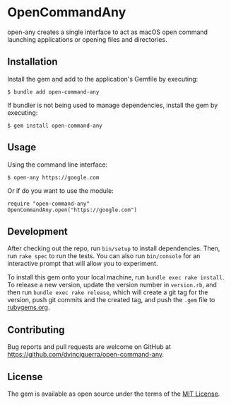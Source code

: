 # OpenCommandAny

open-any creates a single interface to act as macOS open command launching applications or opening files and directories.


## Installation


Install the gem and add to the application's Gemfile by executing:

    $ bundle add open-command-any

If bundler is not being used to manage dependencies, install the gem by executing:

    $ gem install open-command-any

## Usage

Using the command line interface:

    $ open-any https://google.com

Or if do you want to use the module:

    require "open-command-any"
    OpenCommandAny.open("https://google.com")


## Development

After checking out the repo, run `bin/setup` to install dependencies. Then, run `rake spec` to run the tests. You can also run `bin/console` for an interactive prompt that will allow you to experiment.

To install this gem onto your local machine, run `bundle exec rake install`. To release a new version, update the version number in `version.rb`, and then run `bundle exec rake release`, which will create a git tag for the version, push git commits and the created tag, and push the `.gem` file to [rubygems.org](https://rubygems.org).

## Contributing

Bug reports and pull requests are welcome on GitHub at https://github.com/dvinciguerra/open-command-any.

## License

The gem is available as open source under the terms of the [MIT License](https://opensource.org/licenses/MIT).
